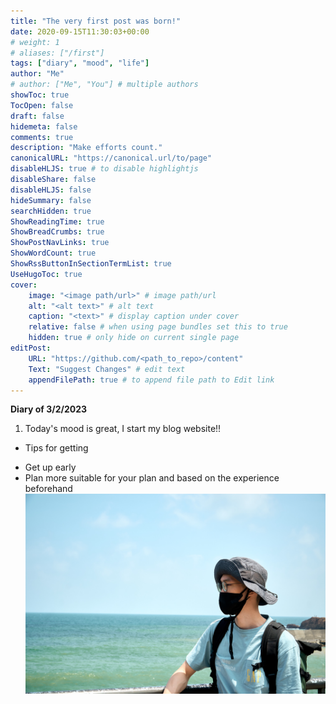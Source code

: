```yaml
---
title: "The very first post was born!"
date: 2020-09-15T11:30:03+00:00
# weight: 1
# aliases: ["/first"]
tags: ["diary", "mood", "life"]
author: "Me"
# author: ["Me", "You"] # multiple authors
showToc: true
TocOpen: false
draft: false
hidemeta: false
comments: true
description: "Make efforts count."
canonicalURL: "https://canonical.url/to/page"
disableHLJS: true # to disable highlightjs
disableShare: false
disableHLJS: false
hideSummary: false
searchHidden: true
ShowReadingTime: true
ShowBreadCrumbs: true
ShowPostNavLinks: true
ShowWordCount: true
ShowRssButtonInSectionTermList: true
UseHugoToc: true
cover:
    image: "<image path/url>" # image path/url
    alt: "<alt text>" # alt text
    caption: "<text>" # display caption under cover
    relative: false # when using page bundles set this to true
    hidden: true # only hide on current single page
editPost:
    URL: "https://github.com/<path_to_repo>/content"
    Text: "Suggest Changes" # edit text
    appendFilePath: true # to append file path to Edit link
---
```


**Diary of 3/2/2023**
1. Today's mood is great, I start my blog website!!
* Tips for getting
- Get up early
- Plan more suitable for your plan and based on the experience beforehand
![image alt](images/test.jpg)